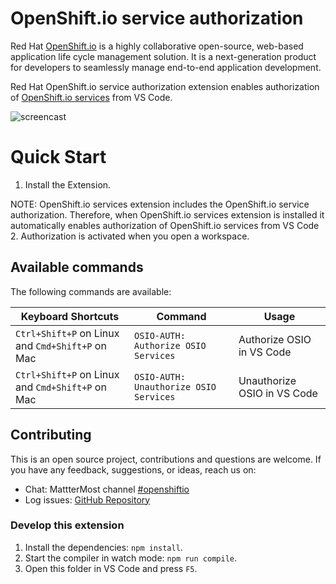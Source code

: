 # OpenShift.io service authorization

Red Hat [OpenShift.io](https://openshift.io/) is a highly collaborative open-source, web-based application life cycle management solution. It is a next-generation product for developers to seamlessly manage end-to-end application development.

Red Hat OpenShift.io service authorization extension enables authorization of [OpenShift.io services](https://github.com/fabric8-analytics/fabric8-analytics-vscode-extension) from VS Code.

![ screencast ](https://raw.githubusercontent.com/fabric8-analytics/vscode-osio-auth/master/images/authOsio.gif)

Quick Start
============
1. Install the Extension.

 NOTE: OpenShift.io services extension includes the OpenShift.io service authorization. Therefore, when OpenShift.io services extension is installed it automatically enables authorization of OpenShift.io services from VS Code
2. Authorization is activated when you open a workspace.

## Available commands

The following commands are available:

|Keyboard Shortcuts|Command|Usage|
|-------|-----|-----------------|
|`Ctrl+Shift+P` on Linux and `Cmd+Shift+P` on Mac|`OSIO-AUTH: Authorize OSIO Services`|Authorize OSIO in VS Code|
|`Ctrl+Shift+P` on Linux and `Cmd+Shift+P` on Mac|`OSIO-AUTH: Unauthorize OSIO Services`|Unauthorize OSIO in VS Code|

## Contributing

This is an open source project, contributions and questions are welcome. If you have any feedback, suggestions, or ideas, reach us on:
* Chat: MattterMost channel
[#openshiftio  ](https://chat.openshift.io/developers/channels/town-square)
* Log issues:  [GitHub Repository](https://github.com/fabric8-analytics/vscode-osio-auth/issues)

### Develop this extension

1. Install the dependencies:
`npm install`.
2. Start the compiler in watch mode:
`npm run compile`.
3. Open this folder in VS Code and press `F5`.
